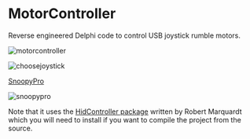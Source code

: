 # MotorController

Reverse engineered Delphi code to control USB joystick rumble motors.

![motorcontroller](https://cloud.githubusercontent.com/assets/4344677/8122994/96022766-10ec-11e5-949e-4958b89262ee.png)

![choosejoystick](https://cloud.githubusercontent.com/assets/4344677/8122995/97444d7a-10ec-11e5-9c4e-6c4acb44cd47.png)

[SnoopyPro](http://sourceforge.net/projects/usbsnoop/files/SnoopyPro/)

![snoopypro](https://cloud.githubusercontent.com/assets/4344677/8123091/c2edaea2-10ed-11e5-8ef4-c681b8753a72.png)

Note that it uses the [HidController package](http://www.soft-gems.net/index.php/controls/human-interface-device-controller-suite) written by Robert Marquardt which you will need to install if you want to compile the project from the source.

